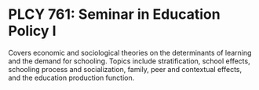 # PLCY 761: Seminar in Education Policy I

Covers economic and sociological theories on the determinants of learning and the demand for schooling. Topics include stratification, school effects, schooling process and socialization, family, peer and contextual effects, and the education production function.